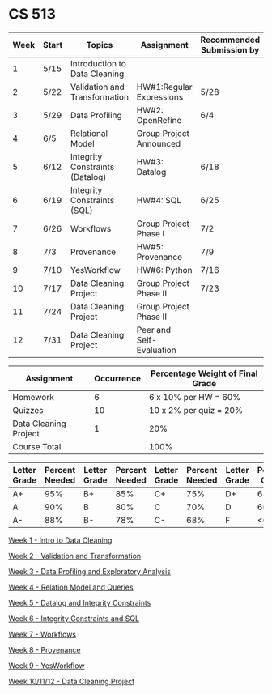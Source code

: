 # CS 513

| Week | Start | Topics | Assignment | Recommended Submission by | Hard Deadline |
| --- | --- | --- | --- | --- | --- |
| 1 | 5/15 | Introduction to Data Cleaning |  |  |  |
| 2 | 5/22 | Validation and Transformation | HW#1:Regular Expressions | 5/28 | 6/4 |
| 3 | 5/29 | Data Profiling | HW#2: OpenRefine | 6/4 | 6/11 |
| 4 | 6/5 | Relational Model | Group Project Announced |  |  |
| 5 | 6/12 | Integrity Constraints (Datalog) | HW#3: Datalog | 6/18 | 6/25 |
| 6 | 6/19 | Integrity Constraints (SQL) | HW#4: SQL | 6/25 | 7/2 |
| 7 | 6/26 | Workflows | Group Project Phase I | 7/2 | 7/9 |
| 8 | 7/3 | Provenance | HW#5: Provenance | 7/9 | 7/16 |
| 9 | 7/10 | YesWorkflow | HW#6: Python | 7/16 | 7/23 |
| 10 | 7/17 | Data Cleaning Project | Group Project Phase II | 7/23 |  |
| 11 | 7/24 | Data Cleaning Project | Group Project Phase II |  | 7/30 |
| 12 | 7/31 | Data Cleaning Project | Peer and Self-Evaluation |  | 8/6 |

| Assignment | Occurrence | Percentage Weight of Final Grade |
| --- | --- | --- |
| Homework | 6 | 6 x 10% per HW = 60% |
| Quizzes | 10 | 10 x 2% per quiz = 20% |
| Data Cleaning Project | 1 | 20% |
| Course Total |  | 100% |

| Letter Grade | Percent Needed | Letter Grade | Percent Needed | Letter Grade | Percent Needed | Letter Grade | Percent Grade |
| --- | --- | --- | --- | --- | --- | --- | --- |
| A+ | 95% | B+ | 85% | C+ | 75% | D+ | 65% |
| A | 90% | B | 80% | C | 70% | D | 60% |
| A- | 88% | B- | 78% | C- | 68% | F | <60% |

[Week 1 - Intro to Data Cleaning](CS%20513%20fc101529866c41658b3905913b8bd699/Week%201%20-%20Intro%20to%20Data%20Cleaning%20cc223ec0dcba4445bdfb255696c3c4a6.md)

[Week 2 - Validation and Transformation](CS%20513%20fc101529866c41658b3905913b8bd699/Week%202%20-%20Validation%20and%20Transformation%20a1a8acfe8d4149a6a748f975c01dacaf.md)

[Week 3 - Data Profiling and Exploratory Analysis](CS%20513%20fc101529866c41658b3905913b8bd699/Week%203%20-%20Data%20Profiling%20and%20Exploratory%20Analysis%20c81eda7f0efa459f910ffbf0c33644d9.md)

[Week 4 - Relation Model and Queries](CS%20513%20fc101529866c41658b3905913b8bd699/Week%204%20-%20Relation%20Model%20and%20Queries%2067bbd135224f44cb874d50c6f2985f14.md)

[Week 5 - Datalog and Integrity Constraints](CS%20513%20fc101529866c41658b3905913b8bd699/Week%205%20-%20Datalog%20and%20Integrity%20Constraints%2013f70204b4d14bc0921d8b3d6e5b8913.md)

[Week 6 - Integrity Constraints and SQL](CS%20513%20fc101529866c41658b3905913b8bd699/Week%206%20-%20Integrity%20Constraints%20and%20SQL%201fc1c724cb4e4958a19adc5dcbbe7166.md)

[Week 7 - Workflows](CS%20513%20fc101529866c41658b3905913b8bd699/Week%207%20-%20Workflows%204839b1e89f454857a8b5dbacd16e61be.md)

[Week 8 - Provenance](CS%20513%20fc101529866c41658b3905913b8bd699/Week%208%20-%20Provenance%20e68424b5dc7f476abac69e83f0d146fd.md)

[Week 9 - YesWorkflow](CS%20513%20fc101529866c41658b3905913b8bd699/Week%209%20-%20YesWorkflow%200ebbcfa6d3174dc0b72f2b95ca1191af.md)

[Week 10/11/12 - Data Cleaning Project](CS%20513%20fc101529866c41658b3905913b8bd699/Week%2010%2011%2012%20-%20Data%20Cleaning%20Project%20405ccd008699454cacedf8dc8220b341.md)